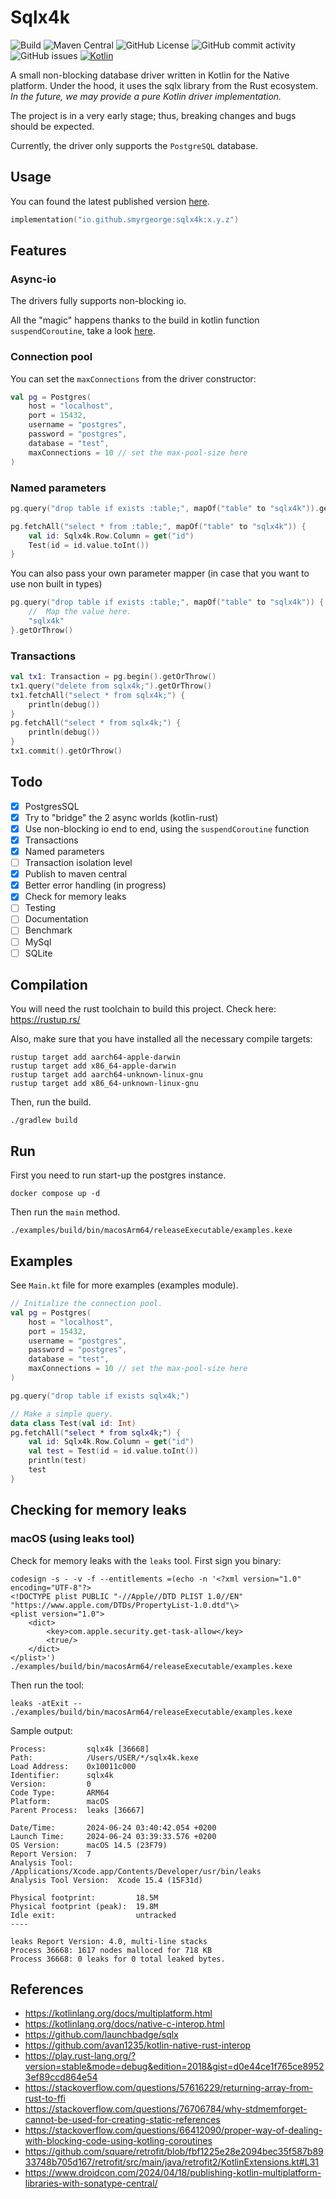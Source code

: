 # Sqlx4k

![Build](https://github.com/smyrgeorge/sqlx4k/actions/workflows/ci.yml/badge.svg)
![Maven Central](https://img.shields.io/maven-central/v/io.github.smyrgeorge/sqlx4k)
![GitHub License](https://img.shields.io/github/license/smyrgeorge/sqlx4k)
![GitHub commit activity](https://img.shields.io/github/commit-activity/w/smyrgeorge/sqlx4k)
![GitHub issues](https://img.shields.io/github/issues/smyrgeorge/sqlx4k)
[![Kotlin](https://img.shields.io/badge/kotlin-2.0.0-blue.svg?logo=kotlin)](http://kotlinlang.org)

A small non-blocking database driver written in Kotlin for the Native platform.
Under the hood, it uses the sqlx library from the Rust ecosystem.
_In the future, we may provide a pure Kotlin driver implementation._

The project is in a very early stage; thus, breaking changes and bugs should be expected.

Currently, the driver only supports the `PostgreSQL` database.

## Usage

You can found the latest published version [here](https://central.sonatype.com/artifact/io.github.smyrgeorge/sqlx4k).

```kotlin
implementation("io.github.smyrgeorge:sqlx4k:x.y.z")
```

## Features

### Async-io

The drivers fully supports non-blocking io.

All the "magic" happens thanks to the build in kotlin function `suspendCoroutine`, take a look [here](https://kotlinlang.org/api/latest/jvm/stdlib/kotlin.coroutines/suspend-coroutine.html).

### Connection pool

You can set the `maxConnections` from the driver constructor:

```kotlin
val pg = Postgres(
    host = "localhost",
    port = 15432,
    username = "postgres",
    password = "postgres",
    database = "test",
    maxConnections = 10 // set the max-pool-size here
)
```

### Named parameters

```kotlin
pg.query("drop table if exists :table;", mapOf("table" to "sqlx4k")).getOrThrow()

pg.fetchAll("select * from :table;", mapOf("table" to "sqlx4k")) {
    val id: Sqlx4k.Row.Column = get("id")
    Test(id = id.value.toInt())
}
```

You can also pass your own parameter mapper (in case that you want to use non built in types)

```kotlin
pg.query("drop table if exists :table;", mapOf("table" to "sqlx4k")) { v: Any? ->
    //  Map the value here.
    "sqlx4k"
}.getOrThrow()
```

### Transactions

```kotlin
val tx1: Transaction = pg.begin().getOrThrow()
tx1.query("delete from sqlx4k;").getOrThrow()
tx1.fetchAll("select * from sqlx4k;") {
    println(debug())
}
pg.fetchAll("select * from sqlx4k;") {
    println(debug())
}
tx1.commit().getOrThrow()
```

## Todo

- [x] PostgresSQL
- [x] Try to "bridge" the 2 async worlds (kotlin-rust)
- [x] Use non-blocking io end to end, using the `suspendCoroutine` function
- [x] Transactions
- [x] Named parameters
- [ ] Transaction isolation level
- [x] Publish to maven central
- [x] Better error handling (in progress)
- [x] Check for memory leaks
- [ ] Testing
- [ ] Documentation
- [ ] Benchmark
- [ ] MySql
- [ ] SQLite

## Compilation

You will need the rust toolchain to build this project.
Check here: https://rustup.rs/

Also, make sure that you have installed all the necessary compile targets:

```text
rustup target add aarch64-apple-darwin
rustup target add x86_64-apple-darwin
rustup target add aarch64-unknown-linux-gnu
rustup target add x86_64-unknown-linux-gnu
```

Then, run the build.

```shell
./gradlew build
```

## Run

First you need to run start-up the postgres instance.

```shell
docker compose up -d
```

Then run the `main` method.

```shell
./examples/build/bin/macosArm64/releaseExecutable/examples.kexe
```

## Examples

See `Main.kt` file for more examples (examples module).

```kotlin
// Initialize the connection pool.
val pg = Postgres(
    host = "localhost",
    port = 15432,
    username = "postgres",
    password = "postgres",
    database = "test",
    maxConnections = 10 // set the max-pool-size here
)

pg.query("drop table if exists sqlx4k;")

// Make a simple query.
data class Test(val id: Int)
pg.fetchAll("select * from sqlx4k;") {
    val id: Sqlx4k.Row.Column = get("id")
    val test = Test(id = id.value.toInt())
    println(test)
    test
}
```

## Checking for memory leaks

### macOS (using leaks tool)

Check for memory leaks with the `leaks` tool.
First sign you binary:

```shell
codesign -s - -v -f --entitlements =(echo -n '<?xml version="1.0" encoding="UTF-8"?>
<!DOCTYPE plist PUBLIC "-//Apple//DTD PLIST 1.0//EN" "https://www.apple.com/DTDs/PropertyList-1.0.dtd"\>
<plist version="1.0">
    <dict>
        <key>com.apple.security.get-task-allow</key>
        <true/>
    </dict>
</plist>') ./examples/build/bin/macosArm64/releaseExecutable/examples.kexe
```

Then run the tool:

```shell
leaks -atExit -- ./examples/build/bin/macosArm64/releaseExecutable/examples.kexe
```

Sample output:

```text
Process:         sqlx4k [36668]
Path:            /Users/USER/*/sqlx4k.kexe
Load Address:    0x10011c000
Identifier:      sqlx4k
Version:         0
Code Type:       ARM64
Platform:        macOS
Parent Process:  leaks [36667]

Date/Time:       2024-06-24 03:40:42.054 +0200
Launch Time:     2024-06-24 03:39:33.576 +0200
OS Version:      macOS 14.5 (23F79)
Report Version:  7
Analysis Tool:   /Applications/Xcode.app/Contents/Developer/usr/bin/leaks
Analysis Tool Version:  Xcode 15.4 (15F31d)

Physical footprint:         18.5M
Physical footprint (peak):  19.8M
Idle exit:                  untracked
----

leaks Report Version: 4.0, multi-line stacks
Process 36668: 1617 nodes malloced for 718 KB
Process 36668: 0 leaks for 0 total leaked bytes.
```

## References

- https://kotlinlang.org/docs/multiplatform.html
- https://kotlinlang.org/docs/native-c-interop.html
- https://github.com/launchbadge/sqlx
- https://github.com/avan1235/kotlin-native-rust-interop
- https://play.rust-lang.org/?version=stable&mode=debug&edition=2018&gist=d0e44ce1f765ce89523ef89ccd864e54
- https://stackoverflow.com/questions/57616229/returning-array-from-rust-to-ffi
- https://stackoverflow.com/questions/76706784/why-stdmemforget-cannot-be-used-for-creating-static-references
- https://stackoverflow.com/questions/66412090/proper-way-of-dealing-with-blocking-code-using-kotling-coroutines
- https://github.com/square/retrofit/blob/fbf1225e28e2094bec35f587b8933748b705d167/retrofit/src/main/java/retrofit2/KotlinExtensions.kt#L31
- https://www.droidcon.com/2024/04/18/publishing-kotlin-multiplatform-libraries-with-sonatype-central/
